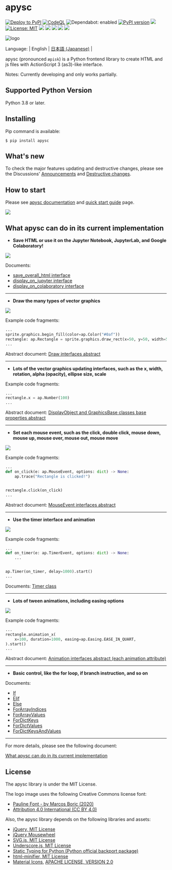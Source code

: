 # apysc

[![Deploy to PyPI](https://github.com/simon-ritchie/apysc/actions/workflows/deploy_to_pypi.yml/badge.svg)](https://github.com/simon-ritchie/apysc/actions/workflows/deploy_to_pypi.yml)
[![CodeQL](https://github.com/simon-ritchie/apysc/actions/workflows/codeql_analysis.yml/badge.svg)](https://github.com/simon-ritchie/apysc/actions/workflows/codeql_analysis.yml)
![Dependabot: enabled](https://img.shields.io/badge/Dependabot-enabled-brightgreen)
[![PyPI version](https://badge.fury.io/py/apysc.svg)](https://badge.fury.io/py/apysc)
![](https://img.shields.io/badge/code%20style-black-black?labelColor=gray)
[![License: MIT](https://img.shields.io/badge/License-MIT-brightgreen.svg)](https://github.com/simon-ritchie/apysc/blob/main/LICENSE)
![](https://byob.yarr.is/simon-ritchie/apysc/passing_unit_test_python_versions)
![](https://byob.yarr.is/simon-ritchie/apysc/unit_tests_coverage)
![](https://byob.yarr.is/simon-ritchie/apysc/passing_unit_tests_num)
![](https://byob.yarr.is/simon-ritchie/apysc/passing_doctests_num)
![](https://byob.yarr.is/simon-ritchie/apysc/passing_lints)


![logo](https://github.com/simon-ritchie/apysc/blob/main/assets/logo_v1/logo_small_v1.png)

Language: | English | [日本語 (Japanese)](https://github.com/simon-ritchie/apysc/blob/main/README_JP.md) |

apysc (pronounced `æpisk`) is a Python frontend library to create HTML and js files with ActionScript 3 (as3)-like interface.

Notes: Currently developing and only works partially.

## Supported Python Version

Python 3.8 or later.

## Installing

Pip command is available:

```
$ pip install apysc
```

## What's new

To check the major features updating and destructive changes, please see the Discussions' [Announcements](https://github.com/simon-ritchie/apysc/discussions/categories/announcements) and [Destructive changes](https://github.com/simon-ritchie/apysc/discussions/categories/destructive-changes).

## How to start

Please see [apysc documentation](https://simon-ritchie.github.io/apysc/en/index.html) and [quick start guide](https://simon-ritchie.github.io/apysc/en/quick_start.html) page.

<a href="https://simon-ritchie.github.io/apysc/en/index.html"><img src="https://github.com/simon-ritchie/apysc/blob/main/assets/document_index_screenshot.png"></a>

## What apysc can do in its current implementation

- **Save HTML or use it on the Jupyter Notebook, JupyterLab, and Google Colaboratory!**

![](https://github.com/simon-ritchie/apysc/blob/main/assets/jupyterlab_interface.png)

Documents:

- [save_overall_html interface](https://simon-ritchie.github.io/apysc/en/save_overall_html.html)
- [display_on_jupyter interface](https://simon-ritchie.github.io/apysc/en/display_on_jupyter.html)
- [display_on_colaboratory interface](https://simon-ritchie.github.io/apysc/en/display_on_colaboratory.html)

---

- **Draw the many types of vector graphics**

![](https://github.com/simon-ritchie/apysc/blob/main/assets/vector_graphics_samples.png)

Example code fragments:

```py
...
sprite.graphics.begin_fill(color=ap.Color("#0af"))
rectangle: ap.Rectangle = sprite.graphics.draw_rect(x=50, y=50, width=50, height=50)
...
```

Abstract document: [Draw interfaces abstract](https://simon-ritchie.github.io/apysc/en/draw_interfaces_abstract.html)

---

- **Lots of the vector graphics updating interfaces, such as the x, width, rotation, alpha (opacity), ellipse size, scale**

Example code fragments:

```py
...
rectangle.x = ap.Number(100)
...
```

Abstract document: [DisplayObject and GraphicsBase classes base properties abstract](https://simon-ritchie.github.io/apysc/en/display_object_and_graphics_base_prop_abstract.html)

---

- **Set each mouse event, such as the click, double click, mouse down, mouse up, mouse over, mouse out, mouse move**

![](https://github.com/simon-ritchie/apysc/blob/main/assets/mouse_move.gif)

Example code fragments:

```py
...
def on_click(e: ap.MouseEvent, options: dict) -> None:
    ap.trace("Rectangle is clicked!")


rectangle.click(on_click)
...
```

Abstract document: [MouseEvent interfaces abstract](https://simon-ritchie.github.io/apysc/en/mouse_event_abstract.html)

---

- **Use the timer interface and animation**

![](https://github.com/simon-ritchie/apysc/blob/main/assets/rotation_and_alpha_animation.gif)

Example code fragments:

```py
...
def on_timer(e: ap.TimerEvent, options: dict) -> None:
    ...


ap.Timer(on_timer, delay=1000).start()
...
```

Documents: [Timer class](https://simon-ritchie.github.io/apysc/en/timer.html)

---

- **Lots of tween animations, including easing options**

[![](https://github.com/simon-ritchie/apysc/blob/main/assets/animation_interfaces_abstract.gif)](https://simon-ritchie.github.io/apysc/animation_interfaces_abstract.html)

Example code fragments:

```py
...
rectangle.animation_x(
    x=100, duration=1000, easing=ap.Easing.EASE_IN_QUART,
).start()
...
```

Abstract document: [Animation interfaces abstract (each animation attribute)](https://simon-ritchie.github.io/apysc/en/animation_interfaces_abstract.html)

---

- **Basic control, like the for loop, if branch instruction, and so on**

Documents:

- [If](https://simon-ritchie.github.io/apysc/en/if.html)
- [Elif](https://simon-ritchie.github.io/apysc/en/elif.html)
- [Else](https://simon-ritchie.github.io/apysc/en/else.html)
- [ForArrayIndices](https://simon-ritchie.github.io/apysc/en/for_array_indices.html)
- [ForArrayValues](https://simon-ritchie.github.io/apysc/en/for_array_values.html)
- [ForDictKeys](https://simon-ritchie.github.io/apysc/en/for_dict_keys.html)
- [ForDictValues](https://simon-ritchie.github.io/apysc/en/for_dict_values.html)
- [ForDictKeysAndValues](https://simon-ritchie.github.io/apysc/en/for_dict_keys_and_values.html)

---

For more details, please see the following document:

[What apysc can do in its current implementation](https://simon-ritchie.github.io/apysc/en/what_apysc_can_do.html)

## License

The apysc library is under the MIT License.

The logo image uses the following Creative Commons license font:

- [Pauline Font - by Marcos Boric (2020)](https://www.behance.net/gallery/94972757/Pauline-Font)
- [Attribution 4.0 International (CC BY 4.0)](https://creativecommons.org/licenses/by/4.0/deed.en)

Also, the apysc library depends on the following libraries and assets:

- [jQuery, MIT License](https://github.com/jquery/jquery/blob/main/LICENSE.txt)
- [jQuery Mousewheel](https://github.com/jquery/jquery-mousewheel/blob/main/LICENSE.txt)
- [SVG.js, MIT License](https://github.com/svgdotjs/svg.js/blob/master/LICENSE.txt)
- [Underscore.js, MIT License](https://github.com/jashkenas/underscore/blob/master/LICENSE)
- [Static Typing for Python (Python official backport package)](https://github.com/python/typing)
- [html-minifier, MIT License](https://github.com/Kaumer/html-minifier/blob/master/LICENSE)
- [Material Icons](https://fonts.google.com/icons?selected=Material+Icons:search:), [APACHE LICENSE, VERSION 2.0](https://www.apache.org/licenses/LICENSE-2.0.html)

